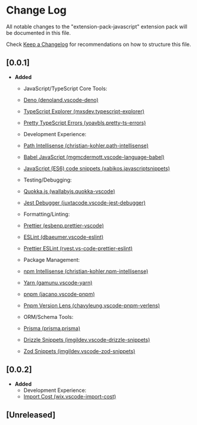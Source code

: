 # Change Log

All notable changes to the "extension-pack-javascript" extension pack will be documented in this file.

Check [Keep a Changelog](http://keepachangelog.com/) for recommendations on how to structure this file.

## [0.0.1]

- **Added**
  - JavaScript/TypeScript Core Tools:
  - [Deno (denoland.vscode-deno)](https://marketplace.visualstudio.com/items?itemName=denoland.vscode-deno)
  - [TypeScript Explorer (mxsdev.typescript-explorer)](https://marketplace.visualstudio.com/items?itemName=mxsdev.typescript-explorer)
  - [Pretty TypeScript Errors (yoavbls.pretty-ts-errors)](https://marketplace.visualstudio.com/items?itemName=yoavbls.pretty-ts-errors)

  - Development Experience:
  - [Path Intellisense (christian-kohler.path-intellisense)](https://marketplace.visualstudio.com/items?itemName=christian-kohler.path-intellisense)
  - [Babel JavaScript (mgmcdermott.vscode-language-babel)](https://marketplace.visualstudio.com/items?itemName=mgmcdermott.vscode-language-babel)
  - [JavaScript (ES6) code snippets (xabikos.javascriptsnippets)](https://marketplace.visualstudio.com/items?itemName=xabikos.javascriptsnippets)

  - Testing/Debugging:
  - [Quokka.js (wallabyjs.quokka-vscode)](https://marketplace.visualstudio.com/items?itemName=wallabyjs.quokka-vscode)
  - [Jest Debugger (juxtacode.vscode-jest-debugger)](https://marketplace.visualstudio.com/items?itemName=juxtacode.vscode-jest-debugger)

  - Formatting/Linting:
  - [Prettier (esbenp.prettier-vscode)](https://marketplace.visualstudio.com/items?itemName=esbenp.prettier-vscode)
  - [ESLint (dbaeumer.vscode-eslint)](https://marketplace.visualstudio.com/items?itemName=dbaeumer.vscode-eslint)
  - [Prettier ESLint (rvest.vs-code-prettier-eslint)](https://marketplace.visualstudio.com/items?itemName=rvest.vs-code-prettier-eslint)

  - Package Management:
  - [npm Intellisense (christian-kohler.npm-intellisense)](https://marketplace.visualstudio.com/items?itemName=christian-kohler.npm-intellisense)
  - [Yarn (gamunu.vscode-yarn)](https://marketplace.visualstudio.com/items?itemName=gamunu.vscode-yarn)
  - [pnpm (jacano.vscode-pnpm)](https://marketplace.visualstudio.com/items?itemName=jacano.vscode-pnpm)
  - [Pnpm Version Lens (chavyleung.vscode-pnpm-verlens)](https://marketplace.visualstudio.com/items?itemName=chavyleung.vscode-pnpm-verlens)

  - ORM/Schema Tools:
  - [Prisma (prisma.prisma)](https://marketplace.visualstudio.com/items?itemName=prisma.prisma)
  - [Drizzle Snippets (imgildev.vscode-drizzle-snippets)](https://marketplace.visualstudio.com/items?itemName=imgildev.vscode-drizzle-snippets)
  - [Zod Snippets (imgildev.vscode-zod-snippets)](https://marketplace.visualstudio.com/items?itemName=imgildev.vscode-zod-snippets)

## [0.0.2]

- **Added**
  - Development Experience:
  - [Import Cost (wix.vscode-import-cost)](https://marketplace.visualstudio.com/items?itemName=wix.vscode-import-cost)

## [Unreleased]
